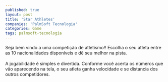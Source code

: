 ```yaml
---
published: true
layout: post
title: 'Star Athletes'
companies: 'PalmSoft Tecnologia'
categories: Game
tags: palmsoft-tecnologia
---
```

Seja bem vindo a uma competição de atletismo!! Escolha o seu atleta entre as 10 nacionalidades disponíveis e dê seu melhor na pista.<br /><br />A jogabilidade é simples e divertida. Conforme você acerta os números que vão aparecendo na tela, o seu atleta ganha velocidade e se distancia dos outros competidores.